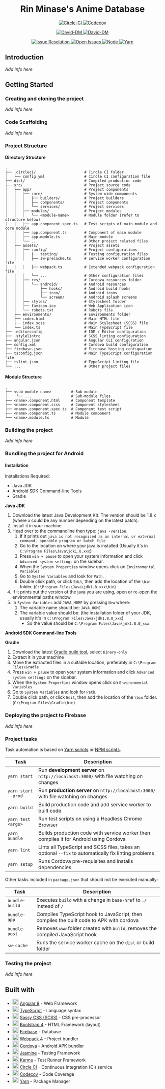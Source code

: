 <h1 align="center"> Rin Minase's Anime Database </h1>

<p align="center">
    <a href="https://circleci.com/gh/RinMinase/anidb">
        <img alt="Circle-CI" src="https://img.shields.io/circleci/project/github/RinMinase/anidb/master.svg?logo=circleci">
    </a>
    <a href="https://codecov.io/gh/RinMinase/anidb">
        <img alt="Codecov" src="https://codecov.io/gh/RinMinase/anidb/branch/master/graph/badge.svg" />
    </a>
</p>
<p align="center">
    <a href="https://david-dm.org/RinMinase/anidb">
        <img alt="David-DM" src="https://david-dm.org/RinMinase/anidb.svg">
    </a>
    <a href="https://david-dm.org/RinMinase/anidb">
        <img alt="David-DM" src="https://david-dm.org/RinMinase/anidb/dev-status.svg">
    </a>
</p>
<p align="center">
    <a href="http://isitmaintained.com/project/RinMinase/anidb">
        <img alt="Issue Resolution" src="http://isitmaintained.com/badge/resolution/RinMinase/anidb.svg">
    </a>
    <a href="http://isitmaintained.com/project/RinMinase/anidb">
        <img alt="Open Issues" src="http://isitmaintained.com/badge/open/RinMinase/anidb.svg">
    </a>
    <a href="https://nodejs.org">
        <img alt="Node" src="https://img.shields.io/badge/node-%5E6.14.0%20%7C%7C%20%5E8.10.0%20%7C%7C%20%3E%3D9.10.0-green.svg?logo=node.js&logoColor=white">
    </a>
    <a href="https://yarnpkg.com/">
        <img alt="Yarn" src="https://img.shields.io/badge/yarn-%5E1.10.0-blue.svg">
    </a>
</p>

## Introduction
_Add info here_

## Getting Started

### Creating and cloning the project
_Add info here_

### Code Scaffolding
_Add info here_

### Project Structure

#### Directory Structure
    .
    ├── .circleci/                      # Circle CI folder
    │   └── config.yml                  # Circle CI configuration file
    ├── dist/                           # Compiled production code
    ├── src/                            # Project source code
    │   ├── app/                        # Project components
    │   │   ├── core/                   # System-wide components
    │   │   │   ├── builders/           # Project builders
    │   │   │   ├── components/         # Project components
    │   │   │   └── services/           # Project services
    │   │   ├── modules/                # Project modules
    │   │   │   └── <module-name>       # Module folder (refer to structure below)
    │   │   ├── app.component.spec.ts   # Test scripts of main module and core module
    │   │   ├── app.component.ts        # Component of main module
    │   │   ├── app.module.ts           # Main module
    │   │   └── ...                     # Other project related files
    │   ├── assets/                     # Project assets
    │   │   ├── config/                 # Project configurations
    │   │   │   ├── testing/            # Testing configuration files
    │   │   │   ├── sw-precache.ts      # Service worker configuration file
    │   │   │   ├── webpack.ts          # Extended webpack configuration file
    │   │   │   └── ...                 # Other configuration files
    │   │   ├── res/                    # Cordova resources folder
    │   │   │   └── android/            # Android resources
    │   │   │       ├── hooks/          # Android build hooks
    │   │   │       ├── icon/           # Android icons
    │   │   │       └── screen/         # Android splash screens
    │   │   ├── styles/                 # Stylesheet folder
    │   │   ├── favicon.ico             # Web Application icon
    │   │   └── robots.txt              # Robots file
    │   ├── environments/               # Environments folder
    │   ├── index.html                  # Main HTML file
    │   ├── index.scss                  # Main Stylesheet (SCSS) file
    │   └── index.ts                    # Main TypeScript file
    ├── .editorconfig                   # IDE / Editor configuration
    ├── .stylelintrc                    # SCSS linting configuration
    ├── angular.json                    # Angular CLI configuration
    ├── config.xml                      # Cordova build configuration
    ├── firebase.json                   # Firebase hosting configuation
    ├── tsconfig.json                   # Main TypeScript configuration file
    ├── tslint.json                     # TypeScript linting file
    └── ...                             # Other project files

#### Module Structure
    .
    ├── <sub-module name>         # Sub-module
    │    └── ...                  # Sub-module files
    ├── <name>.component.html     # Component template
    ├── <name>.component.scss     # Component stylesheet
    ├── <name>.component.spec.ts  # Component test script
    ├── <name>.component.ts       # Module component
    └── <name>.module.ts          # Module

### Building the project
_Add info here_

### Bundling the project for Android

#### Installation
Installations Required:
- Java JDK
- Android SDK Command-line Tools
- Gradle

**Java JDK**
1. Download the latest Java Development Kit. The version should be 1.8.x (where _x_ could be any number depending on the latest patch).
2. Install it in your machine
3. Head over to the commandline then type: `java -version`.
    1. If it prints out `java is not recognized as an internal or external command, operable program or batch file`
    2. Go to the location on where your java is installed (Usually it's in `C:\Program Files\Java\jdk1.8.xxx`)
    3. Press `win + pause` to open your system information and click `Advanced system settings` on the sidebar.
    4. When the `System Properties` window opens click on `Environmental Variables`
    5. Go to `System Variables` and look for `Path`.
    6. Double click path, or click `Edit`, then add the location of the `\bin` folder. (`C:\Program Files\Java\jdk1.8.xxx\bin`)
4. If it prints out the version of the java you are using, open or re-open the environmental paths window.
5. In `System Variables` add `JAVA_HOME` by pressing `New` where:
    1. The variable name should be: `JAVA_HOME`
    2. The variable value should be: (the installation folder of your JDK, usually it's in `C:\Program Files\Java\jdk1.8.0_xxx`)
        - So the value should be `C:\Program Files\Java\jdk1.8.0_xxx`

**Android SDK Command-line Tools**

**Gradle**
1. Download the latest [Gradle build tool](https://gradle.org/install/#manually), select `Binary-only`
2. Extract it in your machine
3. Move the extracted files in a suitable location, preferably in `C:\Program Files\Gradle`
4. Press `win + pause` to open your system information and click `Advanced system settings` on the sidebar.
5. When the `System Properties` window opens click on `Environmental Variables`
6. Go to `System Variables` and look for `Path`.
7. Double click path, or click `Edit`, then add the location of the `\bin` folder. (`C:\Program Files\Gradle\bin`)


### Deploying the project to Firebase
_Add info here_

### Project tasks

Task automation is based on [Yarn scripts](https://yarnpkg.com/lang/en/docs/cli/run/) or [NPM scripts](https://docs.npmjs.com/misc/scripts).

| Task                | Description                                                                                          |
| ------------------- | -------------------------------------------------------------------------------------                |
| `yarn start`        | Run **development server** on `http://localhost:3000/` with file watching on changes                 |
| `yarn start --prod` | Run **production server** on `http://localhost:3000/` with file watching on changes                  |
| `yarn build`        | Build production code and add service worker to built code                                           |
| `yarn test <args>`  | Run test scripts on using a Headless Chrome Browser                                                  |
| `yarn bundle`       | Builds production code with service worker then compiles it for Android using Cordova                |
| `yarn lint`         | Lints all TypeScript and SCSS files, takes an optional `--fix` to automatically fix linting problems |
| `yarn setup`        | Runs Cordova pre-requisites and installs dependencies                                                |

Other tasks included in `package.json` that should not be executed manually:

| Task           | Description                                                                              |
| -------------- | ---------------------------------------------------------------------------------------- |
| `bundle-build` | Executes `build` with a change in `base-href` to `./` instead of `/`                     |
| `bundle-app`   | Compiles TypeScript hook to JavaScript, then compiles the built code to APK with cordova |
| `bundle-post`  | Removes `www` folder created with `build`, removes the compiled JavaScript hook          |
| `sw-cache`     | Runs the service worker cache on the `dist` or build folder                              |

### Testing the project
_Add info here_

## Built with
* <img width=20 height=20 src="https://angular.io/assets/images/favicons/favicon.ico"> [Angular 8](https://angular.io/) - Web Framework
* <img width=20 height=20 src="https://www.typescriptlang.org/assets/images/icons/favicon-32x32.png"> [TypeScript](https://www.typescriptlang.org/) - Language syntax
* <img width=20 height=20 src="https://sass-lang.com/favicon.ico"> [Sassy CSS (SCSS)](https://sass-lang.com/) - CSS pre-processor
* <img width=20 height=20 src="https://getbootstrap.com/favicon.ico"> [Bootstrap 4](https://getbootstrap.com/) - HTML Framework (layout)
* <img width=20 height=20 src="https://firebase.google.com/favicon.ico"> [Firebase](https://firebase.google.com/) - Database
* <img width=20 height=20 src="https://webpack.js.org/bc3effb418df77da9e04825c48a58a49.ico"> [Webpack 4](https://webpack.js.org/) - Project bundler
* <img width=20 height=20 src="https://cordova.apache.org/favicon.ico"> [Cordova](https://cordova.apache.org/) - Android APK bundler
* <img width=20 height=20 src="https://jasmine.github.io/favicon.ico"> [Jasmine](https://jasmine.github.io/) - Testing Framework
* <img width=20 height=20 src="https://karma-runner.github.io/assets/img/favicon/favicon.ico"> [Karma](https://karma-runner.github.io) - Test Runner Framework
* <img width=20 height=20 src="https://dmmj3mmt94rvw.cloudfront.net/favicon-undefined.ico"> [Circle CI](https://circleci.com/) - Continuous Integration (CI) service
* <img width=20 height=20 src="https://codecov.io/static/favicons/favicon-32x32.png"> [Codecov](https://codecov.io/) - Code Coverage
* <img width=20 height=20 src="https://yarnpkg.com/favicon.ico"> [Yarn](https://yarnpkg.com/) - Package Manager
